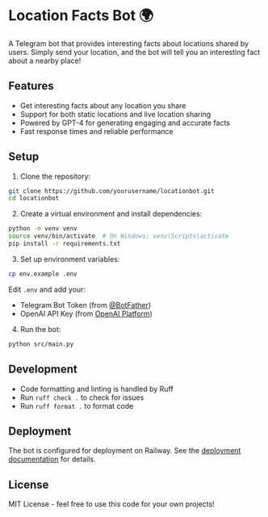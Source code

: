 # Location Facts Bot 🌍

A Telegram bot that provides interesting facts about locations shared by users. Simply send your location, and the bot will tell you an interesting fact about a nearby place!

## Features

- Get interesting facts about any location you share
- Support for both static locations and live location sharing
- Powered by GPT-4 for generating engaging and accurate facts
- Fast response times and reliable performance

## Setup

1. Clone the repository:
```bash
git clone https://github.com/yourusername/locationbot.git
cd locationbot
```

2. Create a virtual environment and install dependencies:
```bash
python -m venv venv
source venv/bin/activate  # On Windows: venv\Scripts\activate
pip install -r requirements.txt
```

3. Set up environment variables:
```bash
cp env.example .env
```
Edit `.env` and add your:
- Telegram Bot Token (from [@BotFather](https://t.me/BotFather))
- OpenAI API Key (from [OpenAI Platform](https://platform.openai.com))

4. Run the bot:
```bash
python src/main.py
```

## Development

- Code formatting and linting is handled by Ruff
- Run `ruff check .` to check for issues
- Run `ruff format .` to format code

## Deployment

The bot is configured for deployment on Railway. See the [deployment documentation](docs/deployment.md) for details.

## License

MIT License - feel free to use this code for your own projects! 